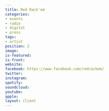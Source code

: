 ```yaml
---
title: Red Rack'em
categories:
- events
- radio
- digital
- press
tags:
- artist
position: 2
image: 
is-featured: 
is-front: 
website: 
facebook: https://www.facebook.com/redrackem/
twitter: 
instagram: 
spotify: 
soundcloud: 
youtube: 
apple: 
layout: client
---
```


